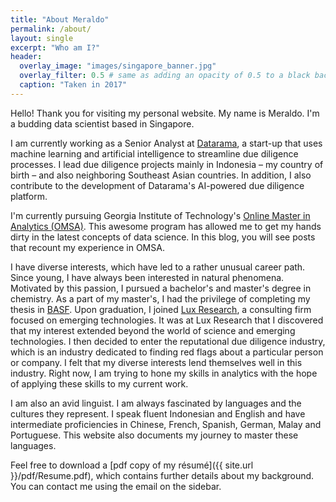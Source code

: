 ```yaml
---
title: "About Meraldo"
permalink: /about/
layout: single
excerpt: "Who am I?"
header:
  overlay_image: "images/singapore_banner.jpg"
  overlay_filter: 0.5 # same as adding an opacity of 0.5 to a black background
  caption: "Taken in 2017"
---
```


Hello! Thank you for visiting my personal website. My name is Meraldo. I'm a budding data scientist based in Singapore.

I am currently working as a Senior Analyst at [Datarama](https://datarama.com), a start-up that uses machine learning and artificial intelligence to streamline due diligence processes. I lead due diligence projects mainly in Indonesia – my country of birth – and also neighboring Southeast Asian countries. In addition, I also contribute to the development of Datarama's AI-powered due diligence platform.

I'm currently pursuing Georgia Institute of Technology's [Online Master in Analytics (OMSA)](http://www.analytics.gatech.edu/). This awesome program has allowed me to get my hands dirty in the latest concepts of data science. In this blog, you will see posts that recount my experience in OMSA.

I have diverse interests, which have led to a rather unusual career path. Since young, I have always been interested in natural phenomena. Motivated by this passion, I pursued a bachelor's and master's degree in chemistry. As a part of my master's, I had the privilege of completing my thesis in [BASF](https://www.basf.com). Upon graduation, I joined [Lux Research](http://www.luxresearchinc.com/), a consulting firm focused on emerging technologies. It was at Lux Research that I discovered that my interest extended beyond the world of science and emerging technologies. I then decided to enter the reputational due diligence industry, which is an industry dedicated to finding red flags about a particular person or company. I felt that my diverse interests lend themselves well in this industry. Right now, I am trying to hone my skills in analytics with the hope of applying these skills to my current work.

I am also an avid linguist. I am always fascinated by languages and the cultures they represent. I speak fluent Indonesian and English and have intermediate proficiencies in Chinese, French, Spanish, German, Malay and Portuguese. This website also documents my journey to master these languages.

Feel free to download a [pdf copy of my résumé]({{ site.url }}/pdf/Resume.pdf), which contains further details about my background. You can contact me using the email on the sidebar.

